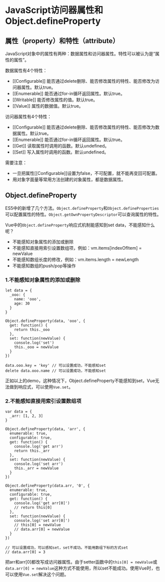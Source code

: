 # JavaScript访问器属性和Object.defineProperty

## 属性（property）和特性（attribute）

JavaScript对象中的属性有两种：数据属性和访问器属性。特性可以被认为是“属性的属性”。

数据属性有4个特性：
* [[Configurable]]  能否通过delete删除、能否修改属性的特性、能否修改为访问器属性。默认true。
* [[Enumerable]]    能否通过for-in循环返回属性。默认true。
* [[Writable]]      能否修改属性的值。默认true。
* [[Value]]         属性的数据值。默认true。

访问器属性有4个特性：
* [[Configurable]]  能否通过delete删除、能否修改属性的特性、能否修改为数据属性。默认true。
* [[Enumerable]]    能否通过for-in循环返回属性。默认true。
* [[Get]]           读取属性时调用的函数。默认undefined。
* [[Set]]           写入属性时调用的函数。默认undefined。

需要注意：
* 一旦把属性[[Configurable]]设置为false，不可配置，就不能再变回可配置。
* 用对象字面量等常用方法创建的对象属性，都是数据属性。

## Object.defineProperty

ES5中的新增了几个方法。`Object.defineProperty`和`Object.defineProperties`可以配置属性的特性。`Object.getOwnPropertyDescriptor`可以查询属性的特性。

Vue中的`Object.defineProperty`响应式机制能感知到set data，不能感知什么呢？

* 不能感知对象属性的添加或删除
* 不能感知直接用索引设置数组项，例如：vm.items[indexOfItem] = newValue
* 不能感知数组长度的修改，例如：vm.items.length = newLength
* 不能感知数组的push/pop等操作

### 1.不能感知对象属性的添加或删除


    let data = {
      _ooo: {
        name: 'ooo',
        age: 30
      }
    }

    Object.defineProperty(data, 'ooo', {
      get: function() {
        return this._ooo
      },
      set: function(newValue) {
        console.log('set')
        this._ooo = newValue
      }
    })
    
    data.ooo.key = 'key' // 可以设置成功，不能感知set
    delete data.ooo.name // 可以设置成功，不能感知set
    
正如以上的demo，这种情况下，Object.defineProperty不能感知到set，Vue无法做到响应式，可以使用`Vue.set`。

### 2.不能感知直接用索引设置数组项

    var data = {
      _arr: [1, 2, 3]
    }

    Object.defineProperty(data, 'arr', {
      enumerable: true,
      configurable: true,
      get: function() {
        console.log('get arr')
        return this._arr
      },
      set: function(newValue) {
        console.log('set arr')
        this._arr = newValue
      }
    })

    Object.defineProperty(data.arr, '0', {
      enumerable: true,
      configurable: true,
      get: function() {
        console.log('get arr[0]')
        // return this[0]
      },
      set: function(newValue) {
        console.log('set arr[0]')
        // this[0] = newValue
        // data.arr[0] = newValue
      }
    })
    
    // 可以设置成功，可以感知set，set不成功。不能用数组下标的方式set
    // data.arr[0] = 3 
    
把arr和arr[0]都改写成访问器属性。由于setter函数中的`this[0] = newValue`或`data.arr[0] = newValue`这种方式不能使用，所以set不能成功。使用Vue时，也可以使用`Vue.set`解决这个问题。